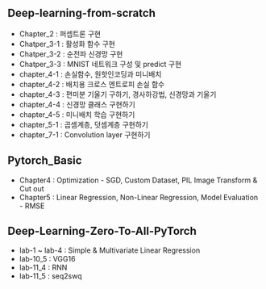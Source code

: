 ## Deep-learning-from-scratch
- Chapter_2 : 퍼셉트론 구현
- Chatper_3-1 : 활성화 함수 구현
- Chatper_3-2 : 순전파 신경망 구현
- Chatper_3-3 : MNIST 네트워크 구성 및 predict 구현
- chapter_4-1 : 손실함수, 원핫인코딩과 미니배치
- chapter_4-2 : 배치용 크로스 엔트로피 손실 함수
- chapter_4-3 : 편미분 기울기 구하기, 경사하강법, 신경망과 기울기
- chapter_4-4 : 신경망 클래스 구현하기
- chapter_4-5 : 미니배치 학습 구현하기
- chapter_5-1 : 곱셈계층, 덧셈계층 구현하기
- chapter_7-1 : Convolution layer 구현하기


## Pytorch_Basic
- Chapter4 : Optimization - SGD, Custom Dataset, PIL Image Transform & Cut out
- Chapter5 : Linear Regression, Non-Linear Regression, Model Evaluation - RMSE


## Deep-Learning-Zero-To-All-PyTorch
- lab-1 ~ lab-4 : Simple & Multivariate Linear Regression
- lab-10_5 : VGG16
- lab-11_4 : RNN
- lab-11_5 : seq2swq
